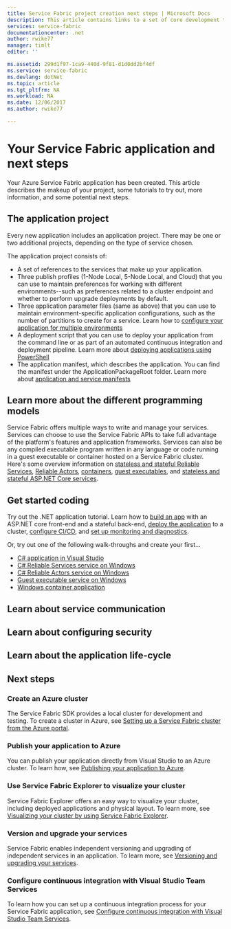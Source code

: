```yaml
---
title: Service Fabric project creation next steps | Microsoft Docs
description: This article contains links to a set of core development tasks for Service Fabric.
services: service-fabric
documentationcenter: .net
author: rwike77
manager: timlt
editor: ''

ms.assetid: 299d1f97-1ca9-440d-9f81-d1d0dd2bf4df
ms.service: service-fabric
ms.devlang: dotNet
ms.topic: article
ms.tgt_pltfrm: NA
ms.workload: NA
ms.date: 12/06/2017
ms.author: rwike77

---
```

# Your Service Fabric application and next steps
Your Azure Service Fabric application has been created. This article describes the makeup of your project, some tutorials to try out, more information, and some potential next steps.

## The application project
Every new application includes an application project. There may be one or two additional projects, depending on the type of service chosen.

The application project consists of:

* A set of references to the services that make up your application.
* Three publish profiles (1-Node Local, 5-Node Local, and Cloud) that you can use to maintain preferences for working with different environments--such as preferences related to a cluster endpoint and whether to perform upgrade deployments by default.
* Three application parameter files (same as above) that you can use to maintain environment-specific application configurations, such as the number of partitions to create for a service. Learn how to [configure your application for multiple environments](service-fabric-manage-multiple-environment-app-configuration.md)
* A deployment script that you can use to deploy your application from the command line or as part of an automated continuous integration and deployment pipeline. Learn more about [deploying applications using PowerShell](service-fabric-deploy-remove-applications.md)
* The application manifest, which describes the application. You can find the manifest under the ApplicationPackageRoot folder. Learn more about [application and service manifests](service-fabric-application-model.md)

## Learn more about the different programming models
Service Fabric offers multiple ways to write and manage your services. Services can choose to use the Service Fabric APIs to take full advantage of the platform's features and application frameworks. Services can also be any compiled executable program written in any language or code running in a guest executable or container hosted on a Service Fabric cluster.  Here's some overview information on [stateless and stateful Reliable Services](service-fabric-reliable-services-introduction.md), [Reliable Actors](service-fabric-reliable-actors-introduction.md), [containers](service-fabric-containers-overview.md), [guest executables](service-fabric-deploy-existing-app.md), and [stateless and stateful ASP.NET Core services](service-fabric-reliable-services-communication-aspnetcore.md).

## Get started coding
Try out the .NET application tutorial.  Learn how to [build an app](service-fabric-tutorial-create-dotnet-app.md) with an ASP.NET core front-end and a stateful back-end, [deploy the application](service-fabric-tutorial-deploy-app-to-party-cluster.md) to a cluster, [configure CI/CD](service-fabric-tutorial-deploy-app-with-cicd-vsts.md), and [set up monitoring and diagnostics](service-fabric-tutorial-monitoring-aspnet.md).

Or, try out one of the following walk-throughs and create your first...
- [C# application in Visual Studio](service-fabric-create-your-first-application-in-visual-studio.md) 
- [C# Reliable Services service on Windows](service-fabric-reliable-services-quick-start.md) 
- [C# Reliable Actors service on Windows](service-fabric-reliable-actors-get-started.md) 
- [Guest executable service on Windows](quickstart-guest-app.md) 
- [Windows container application](service-fabric-get-started-containers.md) 


## Learn about service communication

## Learn about configuring security

## Learn about the application life-cycle

## Next steps
### Create an Azure cluster
The Service Fabric SDK provides a local cluster for development and testing. To create a cluster in Azure, see [Setting up a Service Fabric cluster from the Azure portal](service-fabric-tutorial-create-vnet-and-windows-cluster.md).

### Publish your application to Azure
You can publish your application directly from Visual Studio to an Azure cluster. To learn how, see [Publishing your application to Azure][publish-app-to-azure].

### Use Service Fabric Explorer to visualize your cluster
Service Fabric Explorer offers an easy way to visualize your cluster, including deployed applications and physical layout. To learn more, see [Visualizing your cluster by using Service Fabric Explorer][visualize-with-sfx].

### Version and upgrade your services
Service Fabric enables independent versioning and upgrading of independent services in an application. To learn more, see [Versioning and upgrading your services][app-upgrade-tutorial].

### Configure continuous integration with Visual Studio Team Services
To learn how you can set up a continuous integration process for your Service Fabric application, see [Configure continuous integration with Visual Studio Team Services][ci-with-vso].

<!-- Links -->
[add-web-frontend]: service-fabric-add-a-web-frontend.md
[publish-app-to-azure]: service-fabric-manage-application-in-visual-studio.md
[visualize-with-sfx]: service-fabric-visualizing-your-cluster.md
[ci-with-vso]: service-fabric-set-up-continuous-integration.md
[reliable-services-webapi]: service-fabric-reliable-services-communication-webapi.md
[app-upgrade-tutorial]: service-fabric-application-upgrade-tutorial.md
[aspnet-webapi]: https://docs.asp.net/en/latest/tutorials/first-web-api.html
[aspnet-webapp]: https://docs.asp.net/en/latest/tutorials/first-mvc-app/index.html
